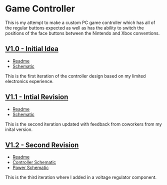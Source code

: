 # Game Controller

This is my attempt to make a custom PC game controller which has all of the regular buttons expected as well as has the ability to switch the positions of the face buttons between the Nintendo and Xbox conventions.

## [V1.0 - Initial Idea](V1.0)
- [Readme](V1.0/readme.md)
- [Schematic](V1.0/circuit.png)

This is the first iteration of the controller design based on my limited electronics experience.

## [V1.1 - Intial Revision](V1.1)
- [Readme](V1.1/readme.md)
- [Schematic](V1.1/schematic.png)

This is the second iteration updated with feedback from coworkers from my inital version.

## [V1.2 - Second Revision](V1.2)
- [Readme](V1.2/readme.md)
- [Controller Schematic](V1.2/schematic-Controller.png)
- [Power Schematic](V1.2/schematic-Power.png)

This is the third iteration where I added in a voltage regulator component.
